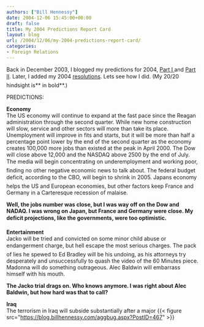 ```yaml
---
authors: ["Bill Hennessy"]
date: 2004-12-06 15:45:00+00:00
draft: false
title: My 2004 Predictions Report Card
layout: blog
url: /2004/12/06/my-2004-predictions-report-card/
categories:
- Foreign Relations
---
```


Back in December 2003, I blogged my predictions for 2004, [Part I ](https://blog.billhennessy.com/blogs/hennessys_view/archive/2003/12/31/819.aspx)and [Part II](https://blog.billhennessy.com/blogs/hennessys_view/archive/2003/12/31/818.aspx). Later, I added my 2004 [resolutions](https://blog.billhennessy.com/blogs/hennessys_view/archive/2003/12/31/817.aspx). Lets see how I did. (My 20/20 hindsight is** in bold**.)







PREDICTIONS:







**Economy**  
The US economy will continue to expand at the fast pace since the Reagan administration through the second quarter. While new home construction will slow, service and other sectors will more than take its place. Unemployment will improve in fits and starts, but it will be more than half a percentage point lower by the end of the second quarter as the economy creates 100,000 more jobs than existed at the peak in April 2000. The Dow will close above 12,000 and the NASDAQ above 2500 by the end of July. The media will begin concentrating on underemployment and working poor, finding no other negative economic news to talk about. The federal budget deficit, according to the CBO, will begin to shrink in 2005. Japans economy helps the US and European economies, but other factors keep France and Germany in a Carteresque recession of malaise.







**Well, the jobs number was close, but I was way off on the Dow and NADAQ. I was wrong on Japan, but France and Germany were close. My deficit projections, like the governments, were too optimistic.**







**Entertainment**  
Jacko will be tried and convicted on some minor child abuse or endangerment charge, but hell escape the most serious charges. The pack of lies he spewed to Ed Bradley will be his undoing, as his attorneys try desperately and unsuccessfully to quash the video of the 60 Minutes piece. Madonna will do something outrageous. Alec Baldwin will embarrass himself with his mouth.







**The Jacko trial drags on. Who knows anymore. I was right about Alec Baldwin, but how hard was that to call?**







**Iraq**  
The terrorism in Iraq will subside substantially after a major {{< figure src="https://blog.billhennessy.com/aggbug.aspx?PostID=467" >}}

